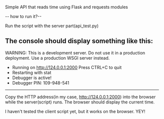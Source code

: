 Simple API that reads time using Flask and requests modules

-- how to run it?--

Run the script with the server part(api_test.py)

The console should display something like this:
---------------------------------------------------------------------------------------------------------------------------------------------------------------------------------------------
WARNING: This is a development server. Do not use it in a production deployment. Use a production WSGI server instead.
 * Running on http://124.0.0.1:2000
Press CTRL+C to quit
 * Restarting with stat
 * Debugger is active!
 * Debugger PIN: 109-948-541
---------------------------------------------------------------------------------------------------------------------------------------------------------------------------------------------

Copy the HTTP address(in my case, http://124.0.0.1:2000) into the browser while the server(script) runs. The browser should display the current time.

I haven't tested the client script yet, but it works on the browser. YEY!












